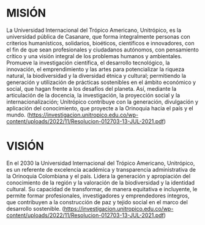 

# MISIÓN
La Universidad Internacional del Trópico Americano, Unitrópico, es la universidad pública de Casanare, que forma integralmente personas con criterios humanísticos, solidarios, bioéticos, científicos e innovadores, con el fin de que sean profesionales y ciudadanos autónomos, con pensamiento crítico y una visión integral de los problemas humanos y ambientales. Promueve la investigación científica, el desarrollo tecnológico, la innovación, el emprendimiento y las artes para potencializar la riqueza natural, la biodiversidad y la diversidad étnica y cultural; permitiendo la generación y utilización de prácticas sostenibles en el ámbito económico y social, que hagan frente a los desafíos del planeta. Así, mediante la articulación de la docencia, la investigación, la proyección social y la internacionalización; Unitrópico contribuye con la generación, divulgación y aplicación del conocimiento, que proyecte a la Orinoquia hacia el país y el mundo.
(https://investigacion.unitropico.edu.co/wp-content/uploads/2022/11/Resolucion-012703-13-JUL-2021.pdf)

# VISIÓN
En el 2030 la Universidad Internacional del Trópico Americano, Unitrópico, es un referente de excelencia académica y transparencia administrativa de la Orinoquia Colombiana y el país. Lidera la generación y apropiación del conocimiento de la región y la valoración de la biodiversidad y la identidad cultural. Su capacidad de transformar, de manera equitativa e incluyente, le permite formar profesionales, investigadores y emprendedores íntegros, que contribuyen a la construcción de paz y tejido social en el marco del desarrollo sostenible.
(https://investigacion.unitropico.edu.co/wp-content/uploads/2022/11/Resolucion-012703-13-JUL-2021.pdf)
